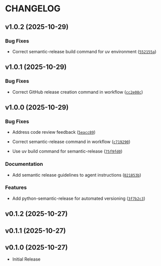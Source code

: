 # CHANGELOG

<!-- version list -->

## v1.0.2 (2025-10-29)

### Bug Fixes

- Correct semantic-release build command for uv environment
  ([`552155a`](https://github.com/jrepp/docuchango/commit/552155a710367b8390f6d310a2a9ff17624be9c9))


## v1.0.1 (2025-10-29)

### Bug Fixes

- Correct GitHub release creation command in workflow
  ([`cc2e08c`](https://github.com/jrepp/docuchango/commit/cc2e08c216cccdc45c92d81dbb279b22a816002d))


## v1.0.0 (2025-10-29)

### Bug Fixes

- Address code review feedback
  ([`5eacc89`](https://github.com/jrepp/docuchango/commit/5eacc894ad9e46f6dd7894f14db3d1d161f03aec))

- Correct semantic-release command in workflow
  ([`c719290`](https://github.com/jrepp/docuchango/commit/c719290dd6b3f8fc18f26d7fb1d1ffdfb183de01))

- Use uv build command for semantic-release
  ([`75f9fd0`](https://github.com/jrepp/docuchango/commit/75f9fd0462322a5ecf71f5d294ae55620924dc3a))

### Documentation

- Add semantic release guidelines to agent instructions
  ([`021853b`](https://github.com/jrepp/docuchango/commit/021853b4265c0c2d65ee70a8d8b5bb4b97025ca8))

### Features

- Add python-semantic-release for automated versioning
  ([`3f7b2c3`](https://github.com/jrepp/docuchango/commit/3f7b2c3fd6f44e668b56ec8abd72194aad1ac82e))


## v0.1.2 (2025-10-27)


## v0.1.1 (2025-10-27)


## v0.1.0 (2025-10-27)

- Initial Release
